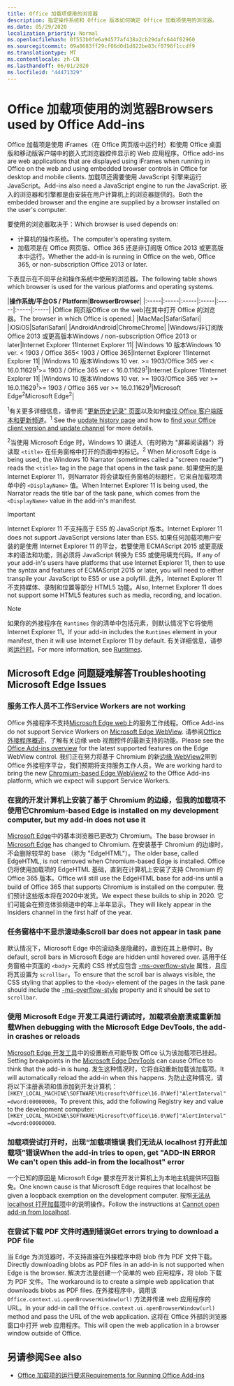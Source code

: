 ```yaml
---
title: Office 加载项使用的浏览器
description: 指定操作系统和 Office 版本如何确定 Office 加载项使用的浏览器。
ms.date: 05/29/2020
localization_priority: Normal
ms.openlocfilehash: 0f553b0fe6a94577af438a2cb29dafc644f02960
ms.sourcegitcommit: 09a8683ff29cf06d0d1d822be83cf0798f1ccdf9
ms.translationtype: MT
ms.contentlocale: zh-CN
ms.lasthandoff: 06/01/2020
ms.locfileid: "44471329"
---
```

# <a name="browsers-used-by-office-add-ins"></a><span data-ttu-id="75866-103">Office 加载项使用的浏览器</span><span class="sxs-lookup"><span data-stu-id="75866-103">Browsers used by Office Add-ins</span></span>

<span data-ttu-id="75866-104">Office 加载项是使用 iFrames（在 Office 网页版中运行时）和使用 Office 桌面版和移动版客户端中的嵌入式浏览器控件显示的 Web 应用程序。</span><span class="sxs-lookup"><span data-stu-id="75866-104">Office add-ins are web applications that are displayed using iFrames when running in Office on the web and using embedded browser controls in Office for desktop and mobile clients.</span></span> <span data-ttu-id="75866-105">加载项还需要使用 JavaScript 引擎来运行 JavaScript。</span><span class="sxs-lookup"><span data-stu-id="75866-105">Add-ins also need a JavaScript engine to run the JavaScript.</span></span> <span data-ttu-id="75866-106">嵌入的浏览器和引擎都是由安装在用户计算机上的浏览器提供的。</span><span class="sxs-lookup"><span data-stu-id="75866-106">Both the embedded browser and the engine are supplied by a browser installed on the user's computer.</span></span>

<span data-ttu-id="75866-107">要使用的浏览器取决于：</span><span class="sxs-lookup"><span data-stu-id="75866-107">Which browser is used depends on:</span></span>

- <span data-ttu-id="75866-108">计算机的操作系统。</span><span class="sxs-lookup"><span data-stu-id="75866-108">The computer's operating system.</span></span>
- <span data-ttu-id="75866-109">加载项是在 Office 网页版、Office 365 还是非订阅版 Office 2013 或更高版本中运行。</span><span class="sxs-lookup"><span data-stu-id="75866-109">Whether the add-in is running in Office on the web, Office 365, or non-subscription Office 2013 or later.</span></span>

<span data-ttu-id="75866-110">下表显示在不同平台和操作系统中使用的浏览器。</span><span class="sxs-lookup"><span data-stu-id="75866-110">The following table shows which browser is used for the various platforms and operating systems.</span></span>

|<span data-ttu-id="75866-111">**操作系统/平台**</span><span class="sxs-lookup"><span data-stu-id="75866-111">**OS / Platform**</span></span>|<span data-ttu-id="75866-112">**Browser**</span><span class="sxs-lookup"><span data-stu-id="75866-112">**Browser**</span></span>|
|:-----|:-----|:-----|:-----|:-----|:-----|:-----|
|<span data-ttu-id="75866-113">Office 网页版</span><span class="sxs-lookup"><span data-stu-id="75866-113">Office on the web</span></span>|<span data-ttu-id="75866-114">在其中打开 Office 的浏览器。</span><span class="sxs-lookup"><span data-stu-id="75866-114">The browser in which Office is opened.</span></span>|
|<span data-ttu-id="75866-115">Mac</span><span class="sxs-lookup"><span data-stu-id="75866-115">Mac</span></span>|<span data-ttu-id="75866-116">Safari</span><span class="sxs-lookup"><span data-stu-id="75866-116">Safari</span></span>|
|<span data-ttu-id="75866-117">iOS</span><span class="sxs-lookup"><span data-stu-id="75866-117">iOS</span></span>|<span data-ttu-id="75866-118">Safari</span><span class="sxs-lookup"><span data-stu-id="75866-118">Safari</span></span>|
|<span data-ttu-id="75866-119">Android</span><span class="sxs-lookup"><span data-stu-id="75866-119">Android</span></span>|<span data-ttu-id="75866-120">Chrome</span><span class="sxs-lookup"><span data-stu-id="75866-120">Chrome</span></span>|
|<span data-ttu-id="75866-121">Windows/非订阅版 Office 2013 或更高版本</span><span class="sxs-lookup"><span data-stu-id="75866-121">Windows / non-subscription Office 2013 or later</span></span>|<span data-ttu-id="75866-122">Internet Explorer 11</span><span class="sxs-lookup"><span data-stu-id="75866-122">Internet Explorer 11</span></span>|
|<span data-ttu-id="75866-123">Windows 10 版本</span><span class="sxs-lookup"><span data-stu-id="75866-123">Windows 10 ver.</span></span> <span data-ttu-id="75866-124">< 1903 / Office 365</span><span class="sxs-lookup"><span data-stu-id="75866-124">< 1903 / Office 365</span></span>|<span data-ttu-id="75866-125">Internet Explorer 11</span><span class="sxs-lookup"><span data-stu-id="75866-125">Internet Explorer 11</span></span>|
|<span data-ttu-id="75866-126">Windows 10 版本</span><span class="sxs-lookup"><span data-stu-id="75866-126">Windows 10 ver.</span></span> <span data-ttu-id="75866-127">>= 1903/Office 365 ver < 16.0.11629<sup>1</sup></span><span class="sxs-lookup"><span data-stu-id="75866-127">>= 1903 / Office 365 ver < 16.0.11629<sup>1</sup></span></span>|<span data-ttu-id="75866-128">Internet Explorer 11</span><span class="sxs-lookup"><span data-stu-id="75866-128">Internet Explorer 11</span></span>|
|<span data-ttu-id="75866-129">Windows 10 版本</span><span class="sxs-lookup"><span data-stu-id="75866-129">Windows 10 ver.</span></span> <span data-ttu-id="75866-130">>= 1903/Office 365 ver >= 16.0.11629<sup>1</sup></span><span class="sxs-lookup"><span data-stu-id="75866-130">>= 1903 / Office 365 ver >= 16.0.11629<sup>1</sup></span></span>|<span data-ttu-id="75866-131">Microsoft Edge<sup>2</sup></span><span class="sxs-lookup"><span data-stu-id="75866-131">Microsoft Edge<sup>2</sup></span></span>|

<span data-ttu-id="75866-132"><sup>1</sup>有关更多详细信息，请参阅 "[更新历史记录" 页面](/officeupdates/update-history-office365-proplus-by-date)以及如何[查找 Office 客户端版本和更新频道](https://support.office.com/article/What-version-of-Office-am-I-using-932788b8-a3ce-44bf-bb09-e334518b8b19)。</span><span class="sxs-lookup"><span data-stu-id="75866-132"><sup>1</sup> See the [update history page](/officeupdates/update-history-office365-proplus-by-date) and how to [find your Office client version and update channel](https://support.office.com/article/What-version-of-Office-am-I-using-932788b8-a3ce-44bf-bb09-e334518b8b19) for more details.</span></span>

<span data-ttu-id="75866-133"><sup>2</sup>当使用 Microsoft Edge 时，Windows 10 讲述人（有时称为 "屏幕阅读器"）将读取 `<title>` 在任务窗格中打开的页面中的标记。</span><span class="sxs-lookup"><span data-stu-id="75866-133"><sup>2</sup> When Microsoft Edge is being used, the Windows 10 Narrator (sometimes called a "screen reader") reads the `<title>` tag in the page that opens in the task pane.</span></span> <span data-ttu-id="75866-134">如果使用的是 Internet Explorer 11，则Narrator 将会读取任务窗格的标题栏，它来自加载项清单中的 `<DisplayName>` 值。</span><span class="sxs-lookup"><span data-stu-id="75866-134">When Internet Explorer 11 is being used, the Narrator reads the title bar of the task pane, which comes from the `<DisplayName>` value in the add-in's manifest.</span></span>

> [!IMPORTANT]
> <span data-ttu-id="75866-135">Internet Explorer 11 不支持高于 ES5 的 JavaScript 版本。</span><span class="sxs-lookup"><span data-stu-id="75866-135">Internet Explorer 11 does not support JavaScript versions later than ES5.</span></span> <span data-ttu-id="75866-136">如果任何加载项用户安装的是使用 Internet Explorer 11 的平台，若要使用 ECMAScript 2015 或更高版本的语法和功能，则必须将 JavaScript 转换为 ES5 或使用填充代码。</span><span class="sxs-lookup"><span data-stu-id="75866-136">If any of your add-in's users have platforms that use Internet Explorer 11, then to use the syntax and features of ECMAScript 2015 or later, you will need to either transpile your JavaScript to ES5 or use a polyfill.</span></span> <span data-ttu-id="75866-137">此外，Internet Explorer 11 不支持媒体、录制和位置等部分 HTML5 功能。</span><span class="sxs-lookup"><span data-stu-id="75866-137">Also, Internet Explorer 11 does not support some HTML5 features such as media, recording, and location.</span></span>

>[!NOTE]
> <span data-ttu-id="75866-138">如果你的外接程序在 `Runtimes` 你的清单中包括元素，则默认情况下它将使用 Internet Explorer 11。</span><span class="sxs-lookup"><span data-stu-id="75866-138">If your add-in includes the `Runtimes` element in your manifest, then it will use Internet Explorer 11 by default.</span></span> <span data-ttu-id="75866-139">有关详细信息，请参阅[运行时](../reference/manifest/runtimes.md)。</span><span class="sxs-lookup"><span data-stu-id="75866-139">For more information, see [Runtimes](../reference/manifest/runtimes.md).</span></span>

## <a name="troubleshooting-microsoft-edge-issues"></a><span data-ttu-id="75866-140">Microsoft Edge 问题疑难解答</span><span class="sxs-lookup"><span data-stu-id="75866-140">Troubleshooting Microsoft Edge Issues</span></span>

### <a name="service-workers-are-not-working"></a><span data-ttu-id="75866-141">服务工作人员不工作</span><span class="sxs-lookup"><span data-stu-id="75866-141">Service Workers are not working</span></span>

<span data-ttu-id="75866-142">Office 外接程序不支持[Microsoft Edge web](/microsoft-edge/hosting/webview)上的服务工作线程。</span><span class="sxs-lookup"><span data-stu-id="75866-142">Office Add-ins do not support Service Workers on [Microsoft Edge WebView](/microsoft-edge/hosting/webview).</span></span> <span data-ttu-id="75866-143">请参阅[Office 外接程序概述](../overview/office-add-ins.md)，了解有关边缘 web 视图控件的最新支持的功能。</span><span class="sxs-lookup"><span data-stu-id="75866-143">Please see the [Office Add-ins overview](../overview/office-add-ins.md) for the latest supported features on the Edge WebView control.</span></span> <span data-ttu-id="75866-144">我们正在努力将基于 Chromium 的新[边缘 WebView2](/microsoft-edge/hosting/webview2)带到 Office 外接程序平台，我们预期将支持服务工作人员。</span><span class="sxs-lookup"><span data-stu-id="75866-144">We are working hard to bring the new [Chromium-based Edge WebView2](/microsoft-edge/hosting/webview2) to the Office Add-ins platform, which we expect will support Service Workers.</span></span>

### <a name="chromium-based-edge-is-installed-on-my-development-computer-but-my-add-in-does-not-use-it"></a><span data-ttu-id="75866-145">在我的开发计算机上安装了基于 Chromium 的边缘，但我的加载项不使用它</span><span class="sxs-lookup"><span data-stu-id="75866-145">Chromium-based Edge is installed on my development computer, but my add-in does not use it</span></span>

<span data-ttu-id="75866-146">[Microsoft Edge](https://support.microsoft.com/help/4501095/download-the-new-microsoft-edge-based-on-chromium)中的基本浏览器已更改为 Chromium。</span><span class="sxs-lookup"><span data-stu-id="75866-146">The base browser in [Microsoft Edge](https://support.microsoft.com/help/4501095/download-the-new-microsoft-edge-based-on-chromium) has changed to Chromium.</span></span> <span data-ttu-id="75866-147">在安装基于 Chromium 的边缘时，不会删除较早的 base （称为 "EdgeHTML"）。</span><span class="sxs-lookup"><span data-stu-id="75866-147">The older base, called EdgeHTML, is not removed when Chromium-based Edge is installed.</span></span> <span data-ttu-id="75866-148">Office 仍将使用加载项的 EdgeHTML 基础，直到在计算机上安装了支持 Chromium 的 Office 365 版本。</span><span class="sxs-lookup"><span data-stu-id="75866-148">Office will still use the EdgeHTML base for add-ins until a build of Office 365 that supports Chromium is installed on the computer.</span></span> <span data-ttu-id="75866-149">我们预计这些版本将在2020中发货。</span><span class="sxs-lookup"><span data-stu-id="75866-149">We expect these builds to ship in 2020.</span></span> <span data-ttu-id="75866-150">它们可能会在预览体验频道中的年上半年显示。</span><span class="sxs-lookup"><span data-stu-id="75866-150">They will likely appear in the Insiders channel in the first half of the year.</span></span>

### <a name="scroll-bar-does-not-appear-in-task-pane"></a><span data-ttu-id="75866-151">任务窗格中不显示滚动条</span><span class="sxs-lookup"><span data-stu-id="75866-151">Scroll bar does not appear in task pane</span></span>

<span data-ttu-id="75866-152">默认情况下，Microsoft Edge 中的滚动条是隐藏的，直到在其上悬停时。</span><span class="sxs-lookup"><span data-stu-id="75866-152">By default, scroll bars in Microsoft Edge are hidden until hovered over.</span></span> <span data-ttu-id="75866-153">适用于任务窗格中页面的 `<body>` 元素的 CSS 样式应包含 [-ms-overflow-style](https://developer.mozilla.org/docs/Web/CSS/-ms-overflow-style) 属性，且应将其设置为 `scrollbar`。</span><span class="sxs-lookup"><span data-stu-id="75866-153">To ensure that the scroll bar is always visible, the CSS styling that applies to the `<body>` element of the pages in the task pane should include the [-ms-overflow-style](https://developer.mozilla.org/docs/Web/CSS/-ms-overflow-style) property and it should be set to `scrollbar`.</span></span> 

### <a name="when-debugging-with-the-microsoft-edge-devtools-the-add-in-crashes-or-reloads"></a><span data-ttu-id="75866-154">使用 Microsoft Edge 开发工具进行调试时，加载项会崩溃或重新加载</span><span class="sxs-lookup"><span data-stu-id="75866-154">When debugging with the Microsoft Edge DevTools, the add-in crashes or reloads</span></span>

<span data-ttu-id="75866-155">[Microsoft Edge 开发工具](https://www.microsoft.com/p/microsoft-edge-devtools-preview/9mzbfrmz0mnj?rtc=1&activetab=pivot%3Aoverviewtab)中的设置断点可能导致 Office 认为该加载项已挂起。</span><span class="sxs-lookup"><span data-stu-id="75866-155">Setting breakpoints in the [Microsoft Edge DevTools](https://www.microsoft.com/p/microsoft-edge-devtools-preview/9mzbfrmz0mnj?rtc=1&activetab=pivot%3Aoverviewtab) can cause Office to think that the add-in is hung.</span></span> <span data-ttu-id="75866-156">发生这种情况时，它将自动重新加载该加载项。</span><span class="sxs-lookup"><span data-stu-id="75866-156">It will automatically reload the add-in when this happens.</span></span> <span data-ttu-id="75866-157">为防止这种情况，请将以下注册表项和值添加到开发计算机：`[HKEY_LOCAL_MACHINE\SOFTWARE\Microsoft\Office\16.0\Wef]"AlertInterval"=dword:00000000`。</span><span class="sxs-lookup"><span data-stu-id="75866-157">To prevent this, add the following Registry key and value to the development computer: `[HKEY_LOCAL_MACHINE\SOFTWARE\Microsoft\Office\16.0\Wef]"AlertInterval"=dword:00000000`.</span></span>

### <a name="when-the-add-in-tries-to-open-get-add-in-error-we-cant-open-this-add-in-from-the-localhost-error"></a><span data-ttu-id="75866-158">加载项尝试打开时，出现“加载项错误 我们无法从 localhost 打开此加载项”错误</span><span class="sxs-lookup"><span data-stu-id="75866-158">When the add-in tries to open, get "ADD-IN ERROR We can't open this add-in from the localhost" error</span></span>

<span data-ttu-id="75866-159">一个已知的原因是 Microsoft Edge 要求在开发计算机上为本地主机提供环回豁免。</span><span class="sxs-lookup"><span data-stu-id="75866-159">One known cause is that Microsoft Edge requires that localhost be given a loopback exemption on the development computer.</span></span> <span data-ttu-id="75866-160">按照[无法从 localhost 打开加载项](/office/troubleshoot/error-messages/cannot-open-add-in-from-localhost)中的说明操作。</span><span class="sxs-lookup"><span data-stu-id="75866-160">Follow the instructions at [Cannot open add-in from localhost](/office/troubleshoot/error-messages/cannot-open-add-in-from-localhost).</span></span>

### <a name="get-errors-trying-to-download-a-pdf-file"></a><span data-ttu-id="75866-161">在尝试下载 PDF 文件时遇到错误</span><span class="sxs-lookup"><span data-stu-id="75866-161">Get errors trying to download a PDF file</span></span>

<span data-ttu-id="75866-162">当 Edge 为浏览器时，不支持直接在外接程序中将 blob 作为 PDF 文件下载。</span><span class="sxs-lookup"><span data-stu-id="75866-162">Directly downloading blobs as PDF files in an add-in is not supported when Edge is the browser.</span></span> <span data-ttu-id="75866-163">解决方法是创建一个简单的 web 应用程序，将 blob 下载为 PDF 文件。</span><span class="sxs-lookup"><span data-stu-id="75866-163">The workaround is to create a simple web application that downloads blobs as PDF files.</span></span> <span data-ttu-id="75866-164">在外接程序中，调用该 `Office.context.ui.openBrowserWindow(url)` 方法并传递 web 应用程序的 URL。</span><span class="sxs-lookup"><span data-stu-id="75866-164">In your add-in call the `Office.context.ui.openBrowserWindow(url)` method and pass the URL of the web application.</span></span> <span data-ttu-id="75866-165">这将在 Office 外部的浏览器窗口中打开 web 应用程序。</span><span class="sxs-lookup"><span data-stu-id="75866-165">This will open the web application in a browser window outside of Office.</span></span>

## <a name="see-also"></a><span data-ttu-id="75866-166">另请参阅</span><span class="sxs-lookup"><span data-stu-id="75866-166">See also</span></span>

- [<span data-ttu-id="75866-167">Office 加载项的运行要求</span><span class="sxs-lookup"><span data-stu-id="75866-167">Requirements for Running Office Add-ins</span></span>](requirements-for-running-office-add-ins.md)
